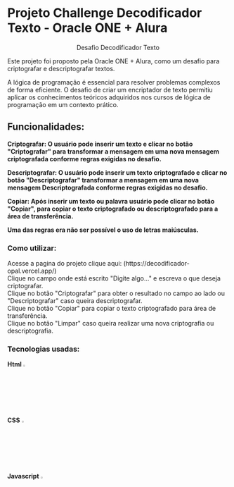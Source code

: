 <h1>Projeto Challenge Decodificador Texto - Oracle ONE + Alura</h1>
<p align="center"> Desafio Decodificador Texto </p>
<p>Este projeto foi proposto pela Oracle ONE + Alura, como um desafio para criptografar e descriptografar textos.</p>
<p>A lógica de programação é essencial para resolver problemas complexos de forma eficiente. O desafio de criar um encriptador de texto permitiu aplicar os conhecimentos teóricos adquiridos nos cursos de lógica de programação em um contexto prático.</p>
<h2>Funcionalidades:</h2>

<p>
<strong>Criptografar: O usuário pode inserir um texto e clicar no botão "Criptografar" para transformar a mensagem em uma nova mensagem criptografada conforme regras exigidas no desafio.</strong><br>
</p>

<p>
<strong>Descriptografar: O usuário pode inserir um texto criptografado e clicar no botão "Descriptografar" transformar a mensagem em uma nova mensagem Descriptografada conforme regras exigidas no desafio.</strong><br>
</p>

<p>
<strong>Copiar: Após inserir um texto ou palavra usuário pode clicar no botão "Copiar", para copiar o texto criptografado ou descriptografado para a área de transferência.</strong><br>
</p>

<p>
<strong>Uma das regras era não ser possível o uso de letras maiúsculas.</strong><br>
</p>
<h3>Como utilizar:</h3>
<p>
Acesse a pagina do projeto clique aqui: (https://decodificador-opal.vercel.app/) <br>   
Clique no campo onde está escrito "Digite algo..." e escreva o que deseja criptografar.<br>
Clique no botão "Criptografar" para obter o resultado no campo ao lado ou "Descriptografar" caso queira descriptografar.<br>
Clique no botão "Copiar" para copiar o texto criptografado para área de transferência.<br>
Clique no botão "Limpar" caso queira realizar uma nova criptografia ou descriptografia.<br>
</p>
<h3>Tecnologias usadas:</h3>
<p>
<strong>Html</strong> <img width="3%" src="https://img.icons8.com/?size=100&id=20909&format=png&color=000000" alt="logo html"><br>
<strong>CSS</strong> <img width="3%" src="https://img.icons8.com/?size=100&id=21278&format=png&color=000000" alt="logo css"><br>
<strong>Javascript</strong> <img width="3%" src="https://img.icons8.com/?size=100&id=108784&format=png&color=000000" alt="logo js"><br>
